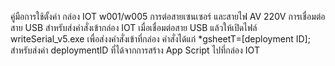 คู่มือการใช้ตั้งค่า กล่อง IOT w001/w005
การต่อสายเซนเซอร์ และสายไฟ AV 220V
การเชื่อมต่อสาย USB สำหรับส่งคำสั่งเข้ากล่อง IOT
เมื่อเชื่อมต่อสาย USB แล้วให้เปิดไฟล์ writeSerial_v5.exe เพื่อส่งงคำสั่งเข้าที่กล่อง
คำสั่งได้แก่
*gsheetT=[deployment ID];    สำหรับส่งค่า deploymentID ที่ได้จากการสร้าง App Script ไปที่กล่อง IOT
